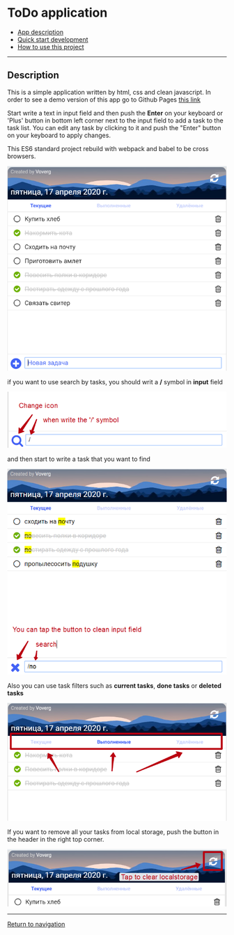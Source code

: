 # <a name='nav'>ToDo application</a>

- [App description](#description)
- [Quick start development](#quickstart)
- [How to use this project](#howto)

---

## <a name='description'>Description</a>

This is a simple application written by html, css and clean javascript. In order to see a demo version of this app go to Github Pages [this link](https://voverg.github.io/js-apps/good-todo/ 'Look task manager demo')

Start write a text in input field and then push the **Enter** on your keyboard or 'Plus' button in bottom left corner next to the input field to add a task to the task list. You can edit any task by clicking to it and push 
the "Enter" button on your keyboard to apply changes.

This ES6 standard project rebuild with webpack and babel to be cross browsers.

![todo](img/good_todo_screenshot.png)

if you want to use search by tasks, you should writ a **/** symbol in **input** field

![todo](img/good_todo_begin_search_screenshot.png)

and then start to write a task that you want to find

![todo](img/good_todo_search_screenshot.png)

Also you can use task filters such as **current tasks**, **done tasks** or **deleted tasks**

![todo](img/good_todo_filters_screenshot.png)

If you want to remove all your tasks from local storage, push the button in the header in the right top corner.

![todo](img/good_todo_clear_tasks_screenshot.png)

-----

[Return to navigation](#nav)
